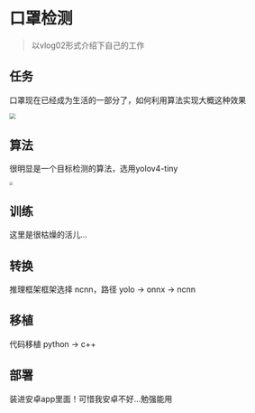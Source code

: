 # 口罩检测

> 以vlog02形式介绍下自己的工作

## 任务

口罩现在已经成为生活的一部分了，如何利用算法实现大概这种效果

<img src="https://gcore.jsdelivr.net/gh/lblbk/picgo/work/project_maskdemo.jpeg" style="zoom:67%;" />

## 算法

很明显是一个目标检测的算法，选用yolov4-tiny

<img src="https://gcore.jsdelivr.net/gh/lblbk/picgo/work/yolov4-tiny.png" style="zoom: 38%;" />

## 训练

这里是很枯燥的活儿...

## 转换

推理框架框架选择 ncnn，路径 yolo -> onnx -> ncnn

## 移植

代码移植 python -> c++

## 部署

装进安卓app里面！可惜我安卓不好...勉强能用

